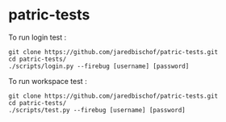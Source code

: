 # patric-tests

To run login test :

    git clone https://github.com/jaredbischof/patric-tests.git
    cd patric-tests/
    ./scripts/login.py --firebug [username] [password]

To run workspace test :

    git clone https://github.com/jaredbischof/patric-tests.git
    cd patric-tests/
    ./scripts/test.py --firebug [username] [password]
